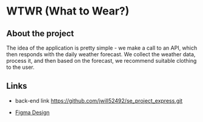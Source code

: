 # WTWR (What to Wear?)

## About the project

The idea of the application is pretty simple - we make a call to an API, which then responds with the daily weather forecast. We collect the weather data, process it, and then based on the forecast, we recommend suitable clothing to the user.

## Links
- back-end link https://github.com/jwill52492/se_project_express.git

- [Figma Design](https://www.figma.com/file/DTojSwldenF9UPKQZd6RRb/Sprint-10%3A-WTWR)
